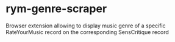 # rym-genre-scraper
Browser extension allowing to display music genre of a specific RateYourMusic record on the corresponding SensCritique record